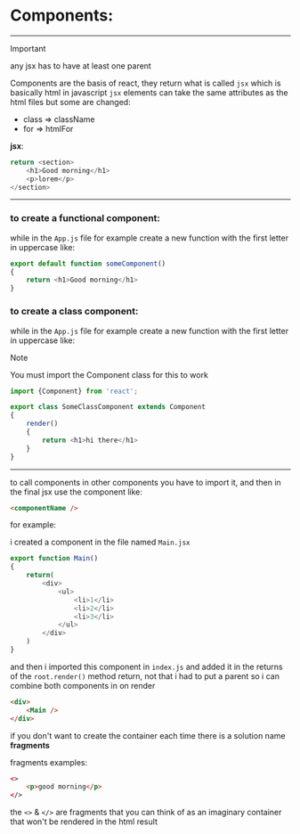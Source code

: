 # Components:

---

> [!IMPORTANT]
> any jsx has to have at least one parent

Components are the basis of react, they return what is called ``jsx`` which is basically html in javascript
``jsx`` elements can take the same attributes as the html files but some are changed:


- class => className
- for => htmlFor

**jsx**:


```javascript
return <section> 
    <h1>Good morning</h1>
    <p>lorem</p>
</section>
```

---

### to create a functional component:

while in the ``App.js`` file for example create a new function with the first letter in uppercase like:

```javascript
export default function someComponent()
{
    return <h1>Good morning</h1>
}
```


### to create a class component:

while in the ``App.js`` file for example create a new function with the first letter in uppercase like:
> [!NOTE]
> You must import the Component class for this to work


```javascript
import {Component} from 'react';

export class SomeClassComponent extends Component
{
    render()
    {
        return <h1>hi there</h1>
    }
}
```


---

to call components in other components you have to import it, and then in the final jsx use the component like:

```html
<componentName />
```

for example:

i created a component in the file named ``Main.jsx``


```javascript
export function Main()
{
    return(
        <div>
            <ul>
                <li>1</li>
                <li>2</li>
                <li>3</li>
            </ul>
        </div>
    )
}
```


and then i imported this component in ``index.js`` and added it in the returns of the ``root.render()`` method return,
not that i had to put a parent so i can combine both components in on render

```html
<div>
    <Main />
</div>
```


if you don't want to create the container each time there is a solution name **fragments**

fragments examples:

```html
<>
    <p>good morning</p>
</>
```


the `<>` & `</>` are fragments that you can think of as an imaginary container that won't be rendered in the html result
